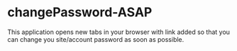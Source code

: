 # changePassword-ASAP
This application opens new tabs in your browser with link added so that you can change you site/account password as soon as possible.

